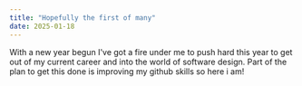 ```yaml
---
title: "Hopefully the first of many"
date: 2025-01-18
---
```


With a new year begun I've got a fire under me to push hard this year to get out of my current career 
and into the world of software design. Part of the plan to get this done is improving my github skills
so here i am!

